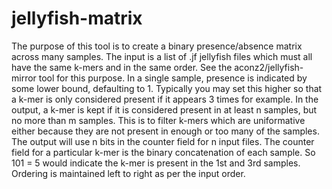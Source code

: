 # jellyfish-matrix #
The purpose of this tool is to create a binary presence/absence matrix across many samples.
The input is a list of .jf jellyfish files which must all have the same k-mers and in the same order. See the aconz2/jellyfish-mirror tool for this purpose.
In a single sample, presence is indicated by some lower bound, defaulting to 1. Typically you may set this higher so that a k-mer is only considered present if it appears 3 times for example.
In the output, a k-mer is kept if it is considered present in at least n samples, but no more than m samples. This is to filter k-mers which are uniformative either because they are not present in enough or too many of the samples.
The output will use n bits in the counter field for n input files.
The counter field for a particular k-mer is the binary concatenation of each sample. So 101 = 5 would indicate the k-mer is present in the 1st and 3rd samples. Ordering is maintained left to right as per the input order.
